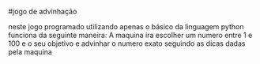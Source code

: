 #jogo de advinhação

neste jogo programado utilizando apenas o básico da linguagem python funciona da seguinte maneira:
A maquina ira escolher um numero entre 1 e 100 e o seu objetivo e advinhar o numero exato seguindo as dicas dadas pela maquina
